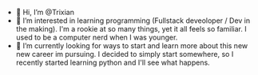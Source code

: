 - 👋 Hi, I’m @Trixian
- 👀 I’m interested in learning programming (Fullstack deveoloper / Dev in the making). 
I'm a rookie at so many things, yet it all feels so familiar. I used to be a computer nerd when I was younger. 
- 🌱 I’m currently looking for ways to start and learn more about this new new career im pursuing. I decided to simply start somewhere, so I recently started learning python and I'll see what happens. 

<!---
Trixian/Trixian is a ✨ special ✨ repository because its `README.md` (this file) appears on your GitHub profile.
You can click the Preview link to take a look at your changes.
--->
